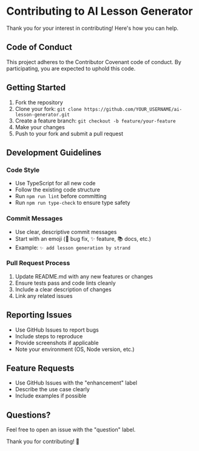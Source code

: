 # Contributing to AI Lesson Generator

Thank you for your interest in contributing! Here's how you can help.

## Code of Conduct

This project adheres to the Contributor Covenant code of conduct. By participating, you are expected to uphold this code.

## Getting Started

1. Fork the repository
2. Clone your fork: `git clone https://github.com/YOUR_USERNAME/ai-lesson-generator.git`
3. Create a feature branch: `git checkout -b feature/your-feature`
4. Make your changes
5. Push to your fork and submit a pull request

## Development Guidelines

### Code Style
- Use TypeScript for all new code
- Follow the existing code structure
- Run `npm run lint` before committing
- Run `npm run type-check` to ensure type safety

### Commit Messages
- Use clear, descriptive commit messages
- Start with an emoji (🐛 bug fix, ✨ feature, 📚 docs, etc.)
- Example: `✨ add lesson generation by strand`

### Pull Request Process
1. Update README.md with any new features or changes
2. Ensure tests pass and code lints cleanly
3. Include a clear description of changes
4. Link any related issues

## Reporting Issues

- Use GitHub Issues to report bugs
- Include steps to reproduce
- Provide screenshots if applicable
- Note your environment (OS, Node version, etc.)

## Feature Requests

- Use GitHub Issues with the "enhancement" label
- Describe the use case clearly
- Include examples if possible

## Questions?

Feel free to open an issue with the "question" label.

Thank you for contributing! 🎉
